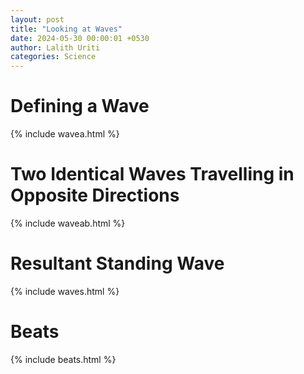 ```yaml
---
layout: post
title: "Looking at Waves"
date: 2024-05-30 00:00:01 +0530
author: Lalith Uriti
categories: Science
---
```


# Defining a Wave

{% include wavea.html %}

# Two Identical Waves Travelling in Opposite Directions

{% include waveab.html %}

# Resultant Standing Wave

{% include waves.html %}

# Beats

{% include beats.html %}
